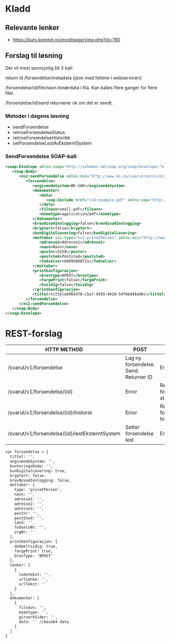 # Kladd

## Relevante lenker
* https://kurs.kommit.no/mod/page/view.php?id=780

## Forslag til løsning

Det vil mest sannsynlig bli 3 kall:

return id /forsendelse/metadata {json med feltene i webservicen}

/forsendelse/id/file/navn binærdata i fila. Kan kalles flere ganger for flere filer.

/forsendelse/id/send returnerer ok om det er sendt.

### Metoder i dagens løsning
* sendForsendelse
* retriveForsendelseStatus
* retriveForsendelseHistorikk
* setForsendelseLestAvEksterntSystem

### SendForsendelse SOAP-kall:

```xml
<soap:Envelope xmlns:soap="http://schemas.xmlsoap.org/soap/envelope/">
   <soap:Body>
      <ns2:sendForsendelse xmlns:ns2="http://www.ks.no/svarut/services">
         <forsendelse>
            <avgivendeSystem>BK-SAK</avgivendeSystem>
            <dokumenter>
               <data>
                  <xop:Include href="cid:example.pdf" xmlns:xop="http://www.w3.org/2004/08/xop/include"/>
               </data>
               <filnavn>small.pdf</filnavn>
               <mimetype>application/pdf</mimetype>
            </dokumenter>
            <krevNiva4Innlogging>false</krevNiva4Innlogging>
            <kryptert>false</kryptert>
            <kunDigitalLevering>false</kunDigitalLevering>
            <mottaker xsi:type="ns2:privatPerson" xmlns:xsi="http://www.w3.org/2001/XMLSchema-instance">
               <adresse1>Adresse1</adresse1>
               <navn>Navn</navn>
               <postnr>5258</postnr>
               <poststed>Poststed</poststed>
               <fodselsnr>04095800721</fodselsnr>
            </mottaker>
            <printkonfigurasjon>
               <brevtype>APOST</brevtype>
               <fargePrint>false</fargePrint>
               <tosidig>false</tosidig>
            </printkonfigurasjon>
            <tittel>tittele8965470-c5a7-4593-9410-54f66d49a96c</tittel>
         </forsendelse>
      </ns2:sendForsendelse>
   </soap:Body>
</soap:Envelope>
```
# REST-forslag
| HTTP METHOD | POST            | GET       |
| ----------- | --------------- | --------- |
| /svarut/v1/forsendelse | Lag ny forsendelse. Send. Returner ID | Error |
| /svarut/v1/forsendelse/{id} | Error | Returnerer forsendelse status |
| /svarut/v1/forsendelse/{id}/historie | Error | Returnerer forsendelse historikk |
| /svarut/v1/forsendelse/{id}/lestEksterntSystem | Setter forsendelse lest | Error |

```xml
var forsendelse = {
  tittel: '',
  angivendeSystem: '',
  konteringsKode: '',
  kunDigitalLevering: true,
  kryptert: false,
  krevNiva4Innlogging: false,
  mottaker: {
    type: 'privatPerson',
    navn: '',
    adresse1: '',
    adresse2: '',
    adresse3: '',
    postnr: '',
    postSted: '',
    land: '',
    fodselsNr: '',
    orgNr: ''
  },
  printKonfigurasjon: {
    dobbeltsidig: true,
    fargePrint: true,
    brevType: 'BPOST'
  },
  lenker: [
    {
      ledetekst: '',
      urlLenke: '',
      urlTekst: ''
    }
  ],
  dokumenter: [
    {
      filnavn: '',
      mimetype: '',
      giroarkSider: '',
      data: '' //base64 data
    }
  ]
}
```
